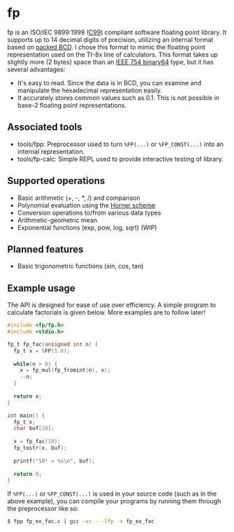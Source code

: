 fp
==

fp is an ISO/IEC 9899:1999 ([C99](http://en.wikipedia.org/wiki/C99)) compliant software floating point library. It supports up to 14 decimal digits of precision, utilizing an internal format based on [packed BCD](http://en.wikipedia.org/wiki/Binary-coded_decimal#Packed_BCD). I chose this format to mimic the floating point representation used on the TI-8x line of calculators. This format takes up slightly more (2 bytes) space than an [IEEE 754 binary64](http://en.wikipedia.org/wiki/Double-precision_floating-point_format#IEEE_754_double-precision_binary_floating-point_format:_binary64) type, but it has several advantages:
* It's easy to read. Since the data is in BCD, you can examine and manipulate the hexadecimal representation easily.
* It accurately stores common values such as 0.1. This is not possible in base-2 floating point representations.

Associated tools
----------------
* tools/fpp: Preprocessor used to turn `%FP(...)` or `%FP_CONST(...)` into an internal representation.
* tools/fp-calc: Simple REPL used to provide interactive testing of library.

Supported operations
--------------------
* Basic arithmetic (+, -, *, /) and comparison
* Polynomial evaluation using the [Horner scheme](http://en.wikipedia.org/wiki/Horner_scheme)
* Conversion operations to/from various data types
* Arithmetic-geometric mean
* Exponential functions (exp, pow, log, sqrt) (WIP)

Planned features
----------------
* Basic trigonometric functions (sin, cos, tan)

Example usage
-------------
The API is designed for ease of use over efficiency. A simple program to calculate factorials is given below. More examples are to follow later!

```c
#include <fp/fp.h>
#include <stdio.h>

fp_t fp_fac(unsigned int n) {
  fp_t x = %FP(1.0);
  
  while(n > 0) {
    x = fp_mul(fp_fromint(n), x);
    --n;
  }
  
  return x;
}

int main() {
  fp_t x;
  char buf[20];
  
  x = fp_fac(10);
  fp_tostr(x, buf);
  
  printf("10! = %s\n", buf);
  
  return 0;
}
```

If `%FP(...)` or `%FP_CONST(...)` is used in your source code (such as in the above example), you can compile your programs by running them through the preprocessor like so:
```bash
$ fpp fp_ex_fac.c | gcc -xc - -lfp -o fp_ex_fac
```

